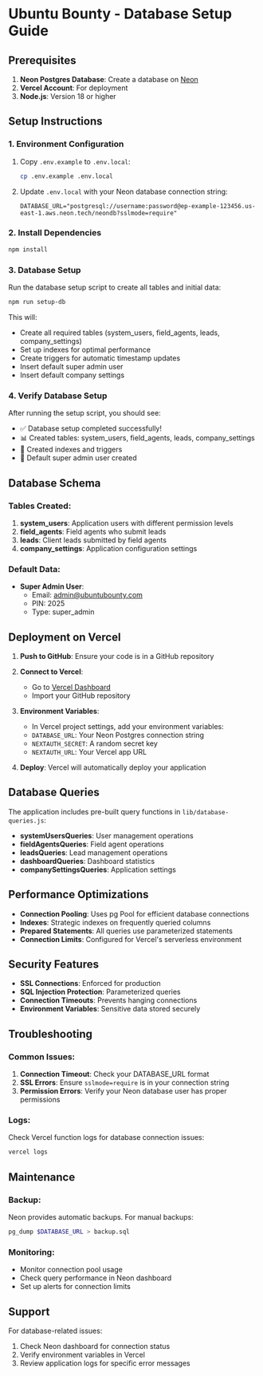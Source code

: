 # Ubuntu Bounty - Database Setup Guide

## Prerequisites

1. **Neon Postgres Database**: Create a database on [Neon](https://neon.tech/)
2. **Vercel Account**: For deployment
3. **Node.js**: Version 18 or higher

## Setup Instructions

### 1. Environment Configuration

1. Copy `.env.example` to `.env.local`:
   ```bash
   cp .env.example .env.local
   ```

2. Update `.env.local` with your Neon database connection string:
   ```
   DATABASE_URL="postgresql://username:password@ep-example-123456.us-east-1.aws.neon.tech/neondb?sslmode=require"
   ```

### 2. Install Dependencies

```bash
npm install
```

### 3. Database Setup

Run the database setup script to create all tables and initial data:

```bash
npm run setup-db
```

This will:
- Create all required tables (system_users, field_agents, leads, company_settings)
- Set up indexes for optimal performance
- Create triggers for automatic timestamp updates
- Insert default super admin user
- Insert default company settings

### 4. Verify Database Setup

After running the setup script, you should see:
- ✅ Database setup completed successfully!
- 📊 Created tables: system_users, field_agents, leads, company_settings
- 🔧 Created indexes and triggers
- 👤 Default super admin user created

## Database Schema

### Tables Created:

1. **system_users**: Application users with different permission levels
2. **field_agents**: Field agents who submit leads
3. **leads**: Client leads submitted by field agents
4. **company_settings**: Application configuration settings

### Default Data:

- **Super Admin User**: 
  - Email: admin@ubuntubounty.com
  - PIN: 2025
  - Type: super_admin

## Deployment on Vercel

1. **Push to GitHub**: Ensure your code is in a GitHub repository

2. **Connect to Vercel**: 
   - Go to [Vercel Dashboard](https://vercel.com/dashboard)
   - Import your GitHub repository

3. **Environment Variables**:
   - In Vercel project settings, add your environment variables:
   - `DATABASE_URL`: Your Neon Postgres connection string
   - `NEXTAUTH_SECRET`: A random secret key
   - `NEXTAUTH_URL`: Your Vercel app URL

4. **Deploy**: Vercel will automatically deploy your application

## Database Queries

The application includes pre-built query functions in `lib/database-queries.js`:

- **systemUsersQueries**: User management operations
- **fieldAgentsQueries**: Field agent operations
- **leadsQueries**: Lead management operations
- **dashboardQueries**: Dashboard statistics
- **companySettingsQueries**: Application settings

## Performance Optimizations

- **Connection Pooling**: Uses pg Pool for efficient database connections
- **Indexes**: Strategic indexes on frequently queried columns
- **Prepared Statements**: All queries use parameterized statements
- **Connection Limits**: Configured for Vercel's serverless environment

## Security Features

- **SSL Connections**: Enforced for production
- **SQL Injection Protection**: Parameterized queries
- **Connection Timeouts**: Prevents hanging connections
- **Environment Variables**: Sensitive data stored securely

## Troubleshooting

### Common Issues:

1. **Connection Timeout**: Check your DATABASE_URL format
2. **SSL Errors**: Ensure `sslmode=require` is in your connection string
3. **Permission Errors**: Verify your Neon database user has proper permissions

### Logs:

Check Vercel function logs for database connection issues:
```bash
vercel logs
```

## Maintenance

### Backup:
Neon provides automatic backups. For manual backups:
```bash
pg_dump $DATABASE_URL > backup.sql
```

### Monitoring:
- Monitor connection pool usage
- Check query performance in Neon dashboard
- Set up alerts for connection limits

## Support

For database-related issues:
1. Check Neon dashboard for connection status
2. Verify environment variables in Vercel
3. Review application logs for specific error messages
